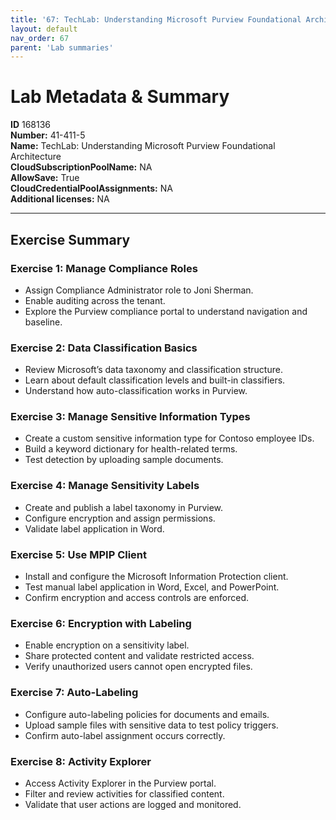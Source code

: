 ```yaml
---
title: '67: TechLab: Understanding Microsoft Purview Foundational Architecture'
layout: default
nav_order: 67
parent: 'Lab summaries'
--- 
```


# Lab Metadata & Summary

**ID** 168136  
**Number:** 41-411-5  
**Name:** TechLab: Understanding Microsoft Purview Foundational Architecture  
**CloudSubscriptionPoolName:** NA  
**AllowSave:** True  
**CloudCredentialPoolAssignments:** NA  
**Additional licenses:** NA  

---

## Exercise Summary

### Exercise 1: Manage Compliance Roles
- Assign Compliance Administrator role to Joni Sherman.  
- Enable auditing across the tenant.  
- Explore the Purview compliance portal to understand navigation and baseline.  

### Exercise 2: Data Classification Basics
- Review Microsoft’s data taxonomy and classification structure.  
- Learn about default classification levels and built-in classifiers.  
- Understand how auto-classification works in Purview.  

### Exercise 3: Manage Sensitive Information Types
- Create a custom sensitive information type for Contoso employee IDs.  
- Build a keyword dictionary for health-related terms.  
- Test detection by uploading sample documents.  

### Exercise 4: Manage Sensitivity Labels
- Create and publish a label taxonomy in Purview.  
- Configure encryption and assign permissions.  
- Validate label application in Word.  

### Exercise 5: Use MPIP Client
- Install and configure the Microsoft Information Protection client.  
- Test manual label application in Word, Excel, and PowerPoint.  
- Confirm encryption and access controls are enforced.  

### Exercise 6: Encryption with Labeling
- Enable encryption on a sensitivity label.  
- Share protected content and validate restricted access.  
- Verify unauthorized users cannot open encrypted files.  

### Exercise 7: Auto-Labeling
- Configure auto-labeling policies for documents and emails.  
- Upload sample files with sensitive data to test policy triggers.  
- Confirm auto-label assignment occurs correctly.  

### Exercise 8: Activity Explorer
- Access Activity Explorer in the Purview portal.  
- Filter and review activities for classified content.  
- Validate that user actions are logged and monitored.  
